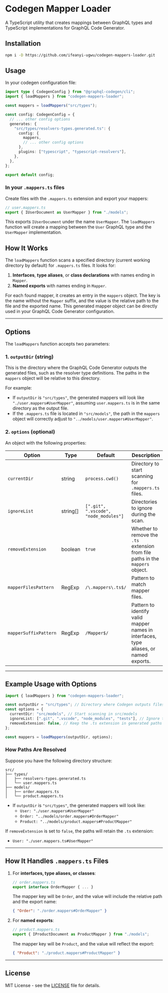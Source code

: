 # Codegen Mapper Loader

A TypeScript utility that creates mappings between GraphQL types and TypeScript implementations for GraphQL Code Generator.

## Installation

```bash
npm i -D https://github.com/ifeanyi-ugwu/codegen-mappers-loader.git
```

## Usage

In your codegen configuration file:

```typescript
import type { CodegenConfig } from "@graphql-codegen/cli";
import { loadMappers } from "codegen-mappers-loader";

const mappers = loadMappers("src/types");

const config: CodegenConfig = {
  // ... other config options
  generates: {
    "src/types/resolvers-types.generated.ts": {
      config: {
        mappers,
        // ... other config options
      },
      plugins: ["typescript", "typescript-resolvers"],
    },
  },
};

export default config;
```

### In your `.mappers.ts` files

Create files with the `.mappers.ts` extension and export your mappers:

```typescript
// user.mappers.ts
export { IUserDocument as UserMapper } from "./models";
```

This exports `IUserDocument` under the name `UserMapper`. The `loadMappers` function will create a mapping between the `User` GraphQL type and the `UserMapper` implementation.

## How It Works

The `loadMappers` function scans a specified directory (current working directory by default) for `.mappers.ts` files. It looks for:

1. **Interfaces**, **type aliases**, or **class declarations** with names ending in `Mapper`.
2. **Named exports** with names ending in `Mapper`.

For each found mapper, it creates an entry in the `mappers` object. The key is the name without the `Mapper` suffix, and the value is the relative path to the file and the exported name. This generated mapper object can be directly used in your GraphQL Code Generator configuration.

---

## Options

The `loadMappers` function accepts two parameters:

### 1. `outputDir` (string)

This is the directory where the GraphQL Code Generator outputs the generated files, such as the resolver type definitions. The paths in the `mappers` object will be relative to this directory.

For example:

- If `outputDir` is `"src/types"`, the generated mappers will look like `"./user.mappers#UserMapper"`, assuming `user.mappers.ts` is in the same directory as the output file.
- If the `.mappers.ts` file is located in `"src/models"`, the path in the `mappers` object will correctly adjust to `"../models/user.mappers#UserMapper"`.

### 2. `options` (optional)

An object with the following properties:

| Option                | Type     | Default                               | Description                                                                           |
| --------------------- | -------- | ------------------------------------- | ------------------------------------------------------------------------------------- |
| `currentDir`          | string   | `process.cwd()`                       | Directory to start scanning for `.mappers.ts` files.                                  |
| `ignoreList`          | string[] | `[".git", ".vscode", "node_modules"]` | Directories to ignore during the scan.                                                |
| `removeExtension`     | boolean  | `true`                                | Whether to remove the `.ts` extension from file paths in the `mappers` object.        |
| `mapperFilesPattern`  | RegExp   | `/\.mappers\.ts$/`                    | Pattern to match mapper files.                                                        |
| `mapperSuffixPattern` | RegExp   | `/Mapper$/`                           | Pattern to identify valid mapper names in interfaces, type aliases, or named exports. |

---

## Example Usage with Options

```typescript
import { loadMappers } from "codegen-mappers-loader";

const outputDir = "src/types"; // Directory where Codegen outputs files
const options = {
  currentDir: "src/models", // Start scanning in src/models
  ignoreList: [".git", ".vscode", "node_modules", "tests"], // Ignore these directories
  removeExtension: false, // Keep the .ts extension in generated paths
};

const mappers = loadMappers(outputDir, options);
```

### How Paths Are Resolved

Suppose you have the following directory structure:

```plaintext
src/
├── types/
│   ├── resolvers-types.generated.ts
│   └── user.mappers.ts
├── models/
│   ├── order.mappers.ts
│   └── product.mappers.ts
```

- If `outputDir` is `"src/types"`, the generated mappers will look like:
  - `User: "./user.mappers#UserMapper"`
  - `Order: "../models/order.mappers#OrderMapper"`
  - `Product: "../models/product.mappers#ProductMapper"`

If `removeExtension` is set to `false`, the paths will retain the `.ts` extension:

- `User: "./user.mappers.ts#UserMapper"`

---

## How It Handles `.mappers.ts` Files

1. For **interfaces, type aliases, or classes**:

   ```typescript
   // order.mappers.ts
   export interface OrderMapper { ... }
   ```

   The mapper key will be `Order`, and the value will include the relative path and the export name:

   ```json
   { "Order": "./order.mappers#OrderMapper" }
   ```

2. For **named exports**:

   ```typescript
   // product.mappers.ts
   export { IProductDocument as ProductMapper } from "./models";
   ```

   The mapper key will be `Product`, and the value will reflect the export:

   ```json
   { "Product": "./product.mappers#ProductMapper" }
   ```

---

## License

MIT License - see the [LICENSE](LICENSE) file for details.
